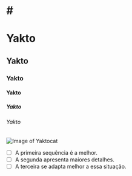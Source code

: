 
# 
# #
# # #

# Yakto
## Yakto
### Yakto 
#### Yakto
##### Yakto
###### Yakto
![Image of Yaktocat](https://octodex.github.com/images/yaktocat.png)
- [ ] A primeira sequência é a melhor.
- [ ] A segunda apresenta maiores detalhes.
- [ ] A terceira se adapta melhor a essa situação.
